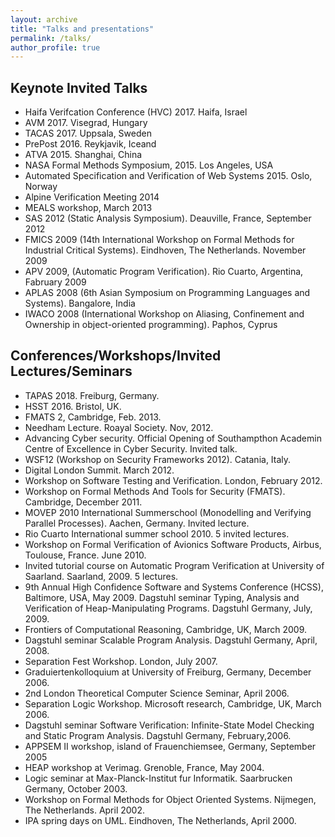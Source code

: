 ```yaml
---
layout: archive
title: "Talks and presentations"
permalink: /talks/
author_profile: true
---
```



## Keynote Invited Talks
* Haifa Verifcation Conference (HVC) 2017. Haifa, Israel
* AVM 2017. Visegrad, Hungary
* TACAS 2017. Uppsala, Sweden 
* PrePost 2016. Reykjavik, Iceand 
* ATVA 2015. Shanghai, China
* NASA Formal Methods Symposium, 2015. Los Angeles, USA
* Automated Specification and Verification of Web Systems 2015. Oslo, Norway
* Alpine Verification Meeting 2014
* MEALS workshop, March 2013
* SAS 2012 (Static Analysis Symposium). Deauville, France, September 2012
* FMICS 2009 (14th International Workshop on Formal Methods for Industrial Critical
Systems). Eindhoven, The Netherlands. November 2009
* APV 2009, (Automatic Program Verification). Rio Cuarto, Argentina, Fabruary 2009
* APLAS 2008 (6th Asian Symposium on Programming Languages and Systems). Bangalore, India
* IWACO 2008 (International Workshop on Aliasing, Confinement and Ownership in
object-oriented programming). Paphos, Cyprus



## Conferences/Workshops/Invited Lectures/Seminars
* TAPAS 2018. Freiburg, Germany.
* HSST 2016. Bristol, UK.
* FMATS 2, Cambridge, Feb. 2013.
* Needham Lecture. Roayal Society. Nov, 2012.
* Advancing Cyber security. Official Opening of Southampthon Academin Centre of Excellence in Cyber Security. Invited talk.
* WSF12 (Workshop on Security Frameworks 2012). Catania, Italy.
* Digital London Summit. March 2012.
* Workshop on Software Testing and Verification. London, February 2012.
* Workshop on Formal Methods And Tools for Security (FMATS). Cambridge, December 2011.
* MOVEP 2010 International Summerschool (Monodelling and Verifying Parallel Processes). Aachen, Germany. Invited lecture.
* Rio Cuarto International summer school 2010. 5 invited lectures.
* Workshop on Formal Verification of Avionics Software Products, Airbus, Toulouse,
France. June 2010.
* Invited tutorial course on Automatic Program Verification at University of Saarland.
Saarland, 2009. 5 lectures.
* 9th Annual High Confidence Software and Systems Conference (HCSS), Baltimore, USA, May 2009.
Dagstuhl seminar Typing, Analysis and Verification of Heap-Manipulating Programs. Dagstuhl Germany, July, 2009.
* Frontiers of Computational Reasoning, Cambridge, UK, March 2009.
* Dagstuhl seminar Scalable Program Analysis. Dagstuhl Germany, April, 2008.
* Separation Fest Workshop. London, July 2007.
* Graduiertenkolloquium at University of Freiburg, Germany, December 2006.
* 2nd London Theoretical Computer Science Seminar, April 2006.
* Separation Logic Workshop. Microsoft research, Cambridge, UK, March 2006.
* Dagstuhl seminar Software Verification: Infinite-State Model Checking and Static Program Analysis. Dagstuhl Germany, February,2006.
* APPSEM II workshop, island of Frauenchiemsee, Germany, September 2005
* HEAP workshop at Verimag. Grenoble, France, May 2004.
* Logic seminar at Max-Planck-Institut fur Informatik. Saarbrucken Germany, October 2003.
* Workshop on Formal Methods for Object Oriented Systems. Nijmegen, The Netherlands. April 2002.
* IPA spring days on UML. Eindhoven, The Netherlands, April 2000.
